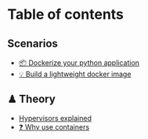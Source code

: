 # Table of contents

## Scenarios

* [📦 Dockerize your python application](README.md)
* [💡 Build a lightweight docker image](build-a-lightweight-docker-image.md)

## ♟ Theory

* [Hypervisors explained](theory/hypervisors-explained.md)
* [❓ Why use containers](theory/why-use-containers.md)
